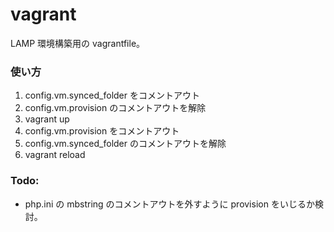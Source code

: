 # vagrant
LAMP 環境構築用の vagrantfile。

### 使い方
1. config.vm.synced_folder をコメントアウト
2. config.vm.provision のコメントアウトを解除
3. vagrant up
4. config.vm.provision をコメントアウト
5. config.vm.synced_folder のコメントアウトを解除
6. vagrant reload

### Todo:
- php.ini の mbstring のコメントアウトを外すように provision をいじるか検討。
